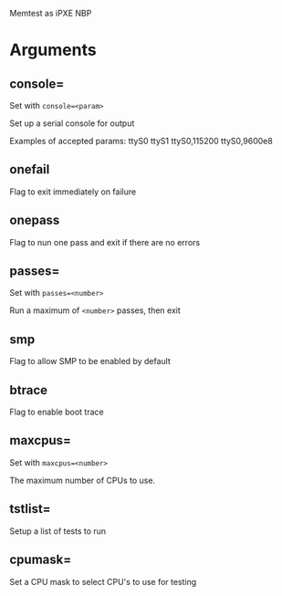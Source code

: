 Memtest as iPXE NBP

# Arguments

## console=

Set with ```console=<param>```

Set up a serial console for output

Examples of accepted params:
  ttyS0
  ttyS1
  ttyS0,115200
  ttyS0,9600e8

## onefail

Flag to exit immediately on failure

## onepass

Flag to nun one pass and exit if there are no errors

## passes=

Set with ```passes=<number>```

Run a maximum of ```<number>``` passes, then exit

## smp

Flag to allow SMP to be enabled by default

## btrace

Flag to enable boot trace

## maxcpus=

Set with ```maxcpus=<number>```

The maximum number of CPUs to use.

## tstlist=

Setup a list of tests to run

## cpumask=

Set a CPU mask to select CPU's to use for testing
